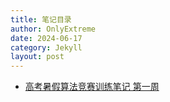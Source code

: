 ```yaml
---
title: 笔记目录
author: OnlyExtreme
date: 2024-06-17
category: Jekyll
layout: post
---
```



- [高考暑假算法竞赛训练笔记 第一周](https://onlyextreme.github.io/2024/06/16/%E9%AB%98%E8%80%83%E6%9A%91%E5%81%87%E7%AE%97%E6%B3%95%E7%AB%9E%E8%B5%9B%E8%AE%AD%E7%BB%83%E7%AC%94%E8%AE%B0%E7%AC%AC%E4%B8%80%E5%91%A8.html)